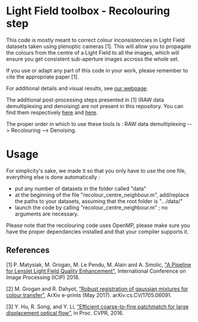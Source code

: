 # Light Field toolbox - Recolouring step

This code is mostly meant to correct colour inconsistencies in Light Field datasets taken using plenoptic cameras [1].
This will allow you to propagate the colours from the centre of a Light Field to all the images, which will ensure you get consistent sub-aperture images accross the whole set.

If you use or adapt any part of this code in your work, please remember to cite the appropriate paper [1].

For additional details and visual results, see [our webpage](https://v-sense.scss.tcd.ie/research/light-fields/a-pipeline-for-lenslet-light-field-quality-enhancement/).

The additional post-processing steps presented in [1] (RAW data demultiplexing and denoising) are not present in this repository.
You can find them respectively [here](https://github.com/V-Sense/LFToolbox-CLIM_VSENSE) and [here](https://github.com/V-Sense/LFBM5D).

The proper order in which to use these tools is : RAW data demultiplexing --> Recolouring --> Denoising.

# Usage

For simplicity's sake, we made it so that you only have to use the one file, everything else is done automatically :
- put any number of datasets in the folder called "data"
- at the beginning of the file "recolour_centre_neighbour.m", add/replace the paths to your datasets, assuming that the root folder is ".../data/"
- launch the code by calling "recolour_centre_neighbour.m" ; no arguments are necessary.

Please note that the recolouring code uses OpenMP, please make sure you have the proper dependancies installed and that your compiler supports it.

## References

[1] P. Matysiak, M. Grogan, M. Le Pendu, M. Alain and A. Smolic, ["A Pipeline for Lenslet Light Field Quality Enhancement"](https://v-sense.scss.tcd.ie/research/light-fields/a-pipeline-for-lenslet-light-field-quality-enhancement/), International Conference on Image Processing (ICIP) 2018.

[2] M. Grogan and R. Dahyot, [“Robust registration of gaussian mixtures for colour transfer”](https://arxiv.org/abs/1705.06091), ArXiv e-prints (May 2017). arXiv:cs.CV/1705.06091.

[3] Y. Hu, R. Song, and Y. Li, [“Efficient coarse-to-fine patchmatch for large displacement optical flow”](https://www.cv-foundation.org/openaccess/content_cvpr_2016/papers/Hu_Efficient_Coarse-To-Fine_PatchMatch_CVPR_2016_paper.pdf), in Proc. CVPR, 2016.
